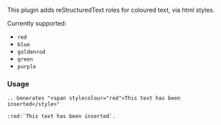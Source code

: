 This plugin adds reStructuredText roles for coloured text, via html styles.

Currently supported:

* `red` 
* `blue`
* `goldenrod`
* `green`
* `purple`


### Usage

    .. Generates "<span stylecolour="red">This text has been inserted</style>"

    :red:`This text has been inserted`.
